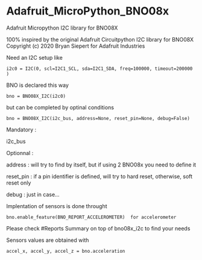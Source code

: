 # Adafruit_MicroPython_BNO08x
Adafruit Micropython I2C library for BNO08X

100% inspired by the original Adafruit Circuitpython I2C library for BNO08X
Copyright (c) 2020 Bryan Siepert for Adafruit Industries


Need an I2C setup like

    i2c0 = I2C(0, scl=I2C1_SCL, sda=I2C1_SDA, freq=100000, timeout=200000 )

BNO is declared this way

    bno = BNO08X_I2C(i2c0)
    
but can be completed by optinal conditions

    bno = BNO08X_I2C(i2c_bus, address=None, reset_pin=None, debug=False)
    
Mandatory :     

i2c_bus

Optionnal :    

address : will try to find by itself, but if using 2 BNO08x you need to define it

reset_pin : if a pin identifier is defined, will try to hard reset, otherwise, soft reset only

debug : just in case...  

Implentation of sensors is done throught

    bno.enable_feature(BNO_REPORT_ACCELEROMETER)  for accelerometer
    
Please check #Reports Summary on top of bno08x_i2c to find your needs
    
Sensors values are obtained with

    accel_x, accel_y, accel_z = bno.acceleration
